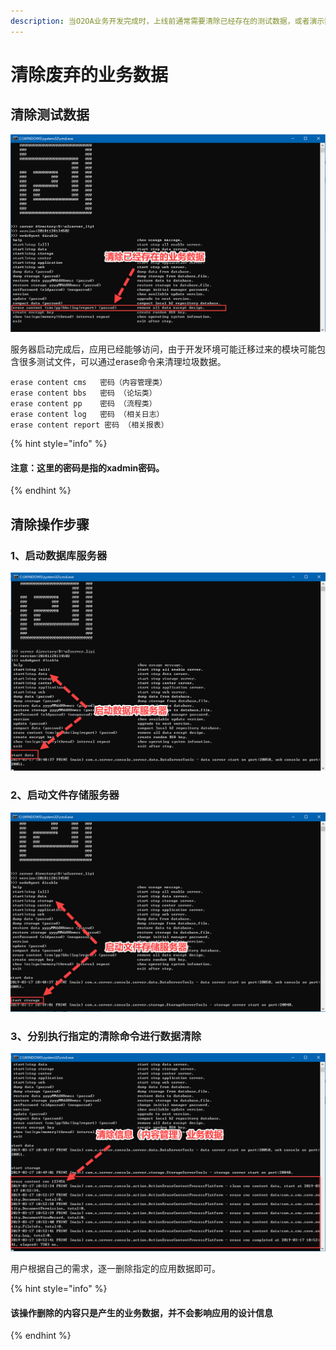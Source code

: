 ```yaml
---
description: 当O2OA业务开发完成时，上线前通常需要清除已经存在的测试数据，或者演示数据。O2OA提供命令对指定模块的业务数据进行清除。
---
```


# 清除废弃的业务数据

## 清除测试数据

![&#x6E05;&#x9664;&#x5DF2;&#x5B58;&#x5728;&#x7684;&#x4E1A;&#x52A1;&#x6570;&#x636E;](../../.gitbook/assets/1%20%288%29.png)

服务器启动完成后，应用已经能够访问，由于开发环境可能迁移过来的模块可能包含很多测试文件，可以通过erase命令来清理垃圾数据。

```text
erase content cms   密码（内容管理类）
erase content bbs   密码 （论坛类）
erase content pp    密码 （流程类）
erase content log   密码 （相关日志）
erase content report 密码 （相关报表）
```

{% hint style="info" %}
#### 注意：这里的密码是指的xadmin密码。
{% endhint %}

## 清除操作步骤

### 1、启动数据库服务器

![&#x542F;&#x52A8;&#x6570;&#x636E;&#x5E93;](../../.gitbook/assets/2%20%2812%29.png)

### 2、启动文件存储服务器

![&#x542F;&#x52A8;&#x6587;&#x4EF6;&#x5B58;&#x50A8;&#x670D;&#x52A1;&#x5668;](../../.gitbook/assets/3%20%2811%29.png)

### 3、分别执行指定的清除命令进行数据清除

![&#x6E05;&#x9664;&#x6570;&#x636E;](../../.gitbook/assets/4%20%2810%29.png)

用户根据自己的需求，逐一删除指定的应用数据即可。

{% hint style="info" %}
#### 该操作删除的内容只是产生的业务数据，并不会影响应用的设计信息
{% endhint %}

